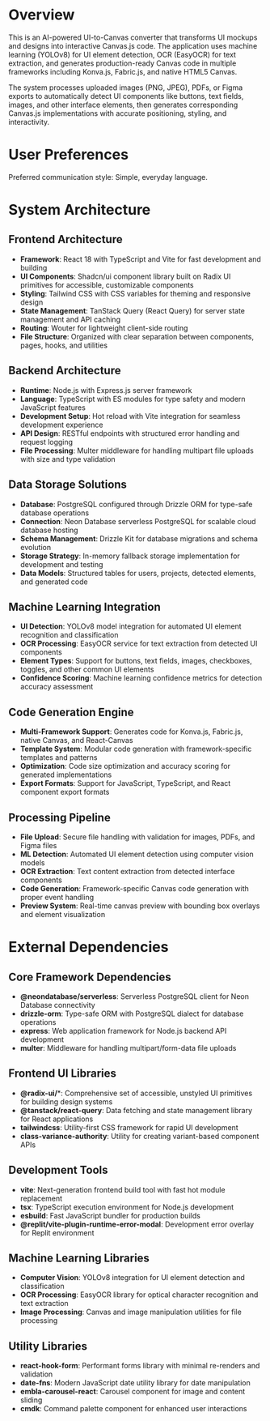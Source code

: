# Overview

This is an AI-powered UI-to-Canvas converter that transforms UI mockups and designs into interactive Canvas.js code. The application uses machine learning (YOLOv8) for UI element detection, OCR (EasyOCR) for text extraction, and generates production-ready Canvas code in multiple frameworks including Konva.js, Fabric.js, and native HTML5 Canvas.

The system processes uploaded images (PNG, JPEG), PDFs, or Figma exports to automatically detect UI components like buttons, text fields, images, and other interface elements, then generates corresponding Canvas.js implementations with accurate positioning, styling, and interactivity.

# User Preferences

Preferred communication style: Simple, everyday language.

# System Architecture

## Frontend Architecture
- **Framework**: React 18 with TypeScript and Vite for fast development and building
- **UI Components**: Shadcn/ui component library built on Radix UI primitives for accessible, customizable components
- **Styling**: Tailwind CSS with CSS variables for theming and responsive design
- **State Management**: TanStack Query (React Query) for server state management and API caching
- **Routing**: Wouter for lightweight client-side routing
- **File Structure**: Organized with clear separation between components, pages, hooks, and utilities

## Backend Architecture
- **Runtime**: Node.js with Express.js server framework
- **Language**: TypeScript with ES modules for type safety and modern JavaScript features
- **Development Setup**: Hot reload with Vite integration for seamless development experience
- **API Design**: RESTful endpoints with structured error handling and request logging
- **File Processing**: Multer middleware for handling multipart file uploads with size and type validation

## Data Storage Solutions
- **Database**: PostgreSQL configured through Drizzle ORM for type-safe database operations
- **Connection**: Neon Database serverless PostgreSQL for scalable cloud database hosting
- **Schema Management**: Drizzle Kit for database migrations and schema evolution
- **Storage Strategy**: In-memory fallback storage implementation for development and testing
- **Data Models**: Structured tables for users, projects, detected elements, and generated code

## Machine Learning Integration
- **UI Detection**: YOLOv8 model integration for automated UI element recognition and classification
- **OCR Processing**: EasyOCR service for text extraction from detected UI components
- **Element Types**: Support for buttons, text fields, images, checkboxes, toggles, and other common UI elements
- **Confidence Scoring**: Machine learning confidence metrics for detection accuracy assessment

## Code Generation Engine
- **Multi-Framework Support**: Generates code for Konva.js, Fabric.js, native Canvas, and React-Canvas
- **Template System**: Modular code generation with framework-specific templates and patterns
- **Optimization**: Code size optimization and accuracy scoring for generated implementations
- **Export Formats**: Support for JavaScript, TypeScript, and React component export formats

## Processing Pipeline
- **File Upload**: Secure file handling with validation for images, PDFs, and Figma files
- **ML Detection**: Automated UI element detection using computer vision models
- **OCR Extraction**: Text content extraction from detected interface components
- **Code Generation**: Framework-specific Canvas code generation with proper event handling
- **Preview System**: Real-time canvas preview with bounding box overlays and element visualization

# External Dependencies

## Core Framework Dependencies
- **@neondatabase/serverless**: Serverless PostgreSQL client for Neon Database connectivity
- **drizzle-orm**: Type-safe ORM with PostgreSQL dialect for database operations
- **express**: Web application framework for Node.js backend API development
- **multer**: Middleware for handling multipart/form-data file uploads

## Frontend UI Libraries
- **@radix-ui/***: Comprehensive set of accessible, unstyled UI primitives for building design systems
- **@tanstack/react-query**: Data fetching and state management library for React applications
- **tailwindcss**: Utility-first CSS framework for rapid UI development
- **class-variance-authority**: Utility for creating variant-based component APIs

## Development Tools
- **vite**: Next-generation frontend build tool with fast hot module replacement
- **tsx**: TypeScript execution environment for Node.js development
- **esbuild**: Fast JavaScript bundler for production builds
- **@replit/vite-plugin-runtime-error-modal**: Development error overlay for Replit environment

## Machine Learning Libraries
- **Computer Vision**: YOLOv8 integration for UI element detection and classification
- **OCR Processing**: EasyOCR library for optical character recognition and text extraction
- **Image Processing**: Canvas and image manipulation utilities for file processing

## Utility Libraries
- **react-hook-form**: Performant forms library with minimal re-renders and validation
- **date-fns**: Modern JavaScript date utility library for date manipulation
- **embla-carousel-react**: Carousel component for image and content sliding
- **cmdk**: Command palette component for enhanced user interactions